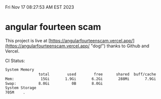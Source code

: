 Fri Nov 17 08:27:53 AM EST 2023

# angular fourteen scam


This project is live at [https://angularfourteenscam.vercel.app/](https://angularfourteenscam.vercel.app/ "dog!") thanks to Github and Vercel.

CI Status: 

```bash
System Memory
               total        used        free      shared  buff/cache   available
Mem:            15Gi       1.9Gi       6.2Gi       288Mi       7.9Gi        13Gi
Swap:          8.0Gi          0B       8.0Gi
System Storage
705M	.
```
